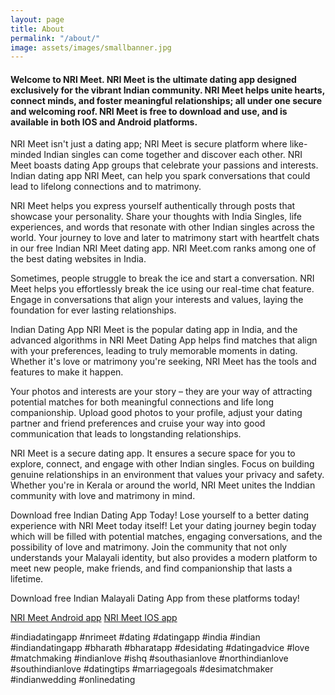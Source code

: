 ```yaml
---
layout: page
title: About
permalink: "/about/"
image: assets/images/smallbanner.jpg
---
```


#### Welcome to NRI Meet. NRI Meet is the ultimate dating app designed exclusively for the vibrant Indian community. NRI Meet helps unite hearts, connect minds, and foster meaningful relationships; all under one secure and welcoming roof. NRI Meet is free to download and use, and is available in both IOS and Android platforms.


NRI Meet isn't just a dating app; NRI Meet is secure platform where like-minded Indian singles can come together and discover each other. NRI Meet boasts dating App groups that celebrate your passions and interests. Indian dating app NRI Meet, can help you spark conversations that could lead to lifelong connections and to matrimony.

NRI Meet helps you express yourself authentically through posts that showcase your personality. Share your thoughts with India Singles, life experiences, and words that resonate with other Indian singles across the world. Your journey to love and later to matrimony start with heartfelt chats in our free Indian NRI Meet dating app. NRI Meet.com ranks among one of the best dating websites in India.

Sometimes, people struggle to break the ice and start a conversation. NRI Meet helps you effortlessly break the ice using our real-time chat feature. Engage in conversations that align your interests and values, laying the foundation for ever lasting relationships.

Indian Dating App NRI Meet is the popular dating app in India, and the advanced algorithms in NRI Meet Dating App helps find matches that align with your preferences, leading to truly memorable moments in dating. Whether it's love or matrimony you're seeking, NRI Meet has the tools and features to make it happen.

Your photos and interests are your story – they are your way of attracting potential matches for both meaningful connections and life long companionship. Upload good photos to your profile, adjust your dating partner and friend preferences and cruise your way into good communication that leads to longstanding relationships.

NRI Meet is a secure dating app. It ensures a secure space for you to explore, connect, and engage with other Indian singles. Focus on building genuine relationships in an environment that values your privacy and safety. Whether you're in Kerala or around the world, NRI Meet unites the Inddian community with love and matrimony in mind.


Download free Indian Dating App Today! Lose yourself to a better dating experience with NRI Meet today itself! Let your dating journey begin today which will be filled with potential matches, engaging conversations, and the possibility of love and matrimony. Join the community that not only understands your Malayali identity, but also provides a modern platform to meet new people, make friends, and find companionship that lasts a lifetime.

Download free Indian Malayali Dating App from these platforms today!

[NRI Meet Android app](https://play.google.com/store/apps/details?id=com.koottali.app)
[NRI Meet IOS app](https://apps.apple.com/us/app/nri-meet-find-meet-marry-nris/id6448742453)

#indiadatingapp #nrimeet #dating #datingapp #india #indian #indiandatingapp #bharath #bharatapp #desidating #datingadvice #love #matchmaking #indianlove #ishq #southasianlove #northindianlove #southindianlove #datingtips #marriagegoals #desimatchmaker #indianwedding #onlinedating